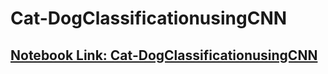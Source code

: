 # Cat-DogClassificationusingCNN
<h2><a href="https://www.kaggle.com/code/atharvamartiwar/cats-and-dogs-classification-using-cnn"> Notebook Link: Cat-DogClassificationusingCNN </a>
